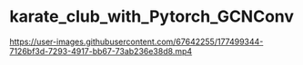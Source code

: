 # karate_club_with_Pytorch_GCNConv


https://user-images.githubusercontent.com/67642255/177499344-7126bf3d-7293-4917-bb67-73ab236e38d8.mp4


